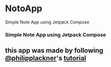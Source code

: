 # NotoApp
Simple Note App using Jetpack Compose
### Simple Note App using Jetpack Compose
**this app was made by following** [@philipplackner](https://github.com/philipplackner)'s [tutorial](https://youtu.be/8YPXv7xKh2w)
---
